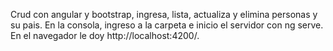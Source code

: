Crud con angular y bootstrap, ingresa, lista, actualiza y elimina personas y su pais.
En la consola, ingreso a la carpeta e inicio el servidor con ng serve.
En el navegador le doy http://localhost:4200/.
